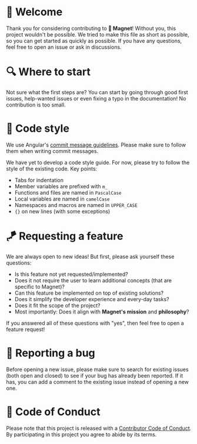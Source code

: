 # 🤗 Welcome

Thank you for considering contributing to **🧲 Magnet**! Without you, this project wouldn't be possible. We tried
to make this file as short as possible, so you can get started as quickly as possible. If you have any questions,
feel free to open an issue or ask in discussions.

# 🔍 Where to start

Not sure what the first steps are? You can start by going through good first issues, help-wanted issues or even
fixing a typo in the documentation! No contribution is too small.

# 🧵 Code style

We use Angular's [commit message guidelines](https://www.conventionalcommits.org/en/v1.0.0-beta.4/). Please make sure
to follow them when writing commit messages.

We have yet to develop a code style guide. For now, please try to follow the style of the existing code.
Key points:

- Tabs for indentation
- Member variables are prefixed with `m_`
- Functions and files are named in `PascalCase`
- Local variables are named in `camelCase`
- Namespaces and macros are named in `UPPER_CASE`
- `{}` on new lines (with some exceptions)

# 🪁 Requesting a feature

We are always open to new ideas! But first, please ask yourself these questions:

- Is this feature not yet requested/implemented?
- Does it not require the user to learn additional concepts (that are specific to Magnet)?
- Can this feature be implemented on top of existing solutions?
- Does it simplify the developer experience and every-day tasks?
- Does it fit the scope of the project?
- Most importantly: Does it align with **Magnet's mission** and **philosophy**?

If you answered all of these questions with "yes", then feel free to open a feature request!

# 🐛 Reporting a bug

Before opening a new issue, please make sure to search for existing issues (both open and closed) to see if your bug
has already been reported. If it has, you can add a comment to the existing issue instead of opening a new one.

# 🤝 Code of Conduct

Please note that this project is released with a [Contributor Code of Conduct](CODE_OF_CONDUCT.md). By
participating in this project you agree to abide by its terms.
